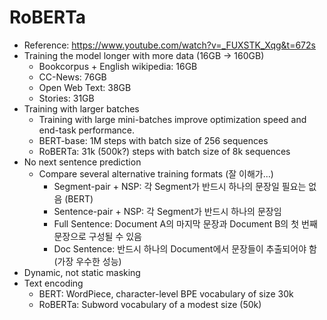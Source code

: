 # RoBERTa
- Reference: https://www.youtube.com/watch?v=_FUXSTK_Xqg&t=672s
- Training the model longer with more data (16GB -> 160GB)
    - Bookcorpus + English wikipedia: 16GB
    - CC-News: 76GB
    - Open Web Text: 38GB
    - Stories: 31GB
- Training with larger batches
    - Training with large mini-batches improve optimization speed and end-task performance.
    - BERT-base: 1M steps with batch size of 256 sequences
    - RoBERTa: 31k (500k?) steps with batch size of 8k sequences
- No next sentence prediction
    - Compare several alternative training formats (잘 이해가...)
        - Segment-pair + NSP: 각 Segment가 반드시 하나의 문장일 필요는 없음 (BERT)
        - Sentence-pair + NSP: 각 Segment가 반드시 하나의 문장임
        - Full Sentence: Document A의 마지막 문장과 Document B의 첫 번째 문장으로 구성될 수 있음
        - Doc Sentence: 반드시 하나의 Document에서 문장들이 추출되어야 함 (가장 우수한 성능)
- Dynamic, not static masking
- Text encoding
    - BERT: WordPiece, character-level BPE vocabulary of size 30k
    - RoBERTa: Subword vocabulary of a modest size (50k)